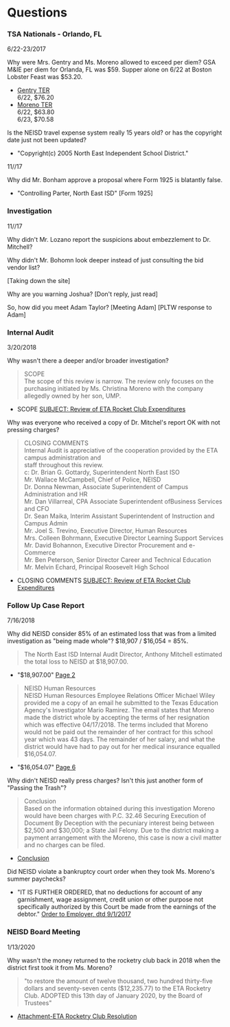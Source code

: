 # Questions

### TSA Nationals - Orlando, FL
6/22-23/2017

Why were Mrs. Gentry and Ms. Moreno allowed to exceed per diem? GSA M&IE per diem for Orlanda, FL was $59.  Supper alone on 6/22 at Boston Lobster Feast was $53.20.
* [Gentry TER](https://oakstreetfalls.github.io/Evidence/Travel%20Expense%20Reimbursements/2017-06-20%20TER%20M%20OrlandoFL%20TSA%2031618-hmmm.pdf)  
6/22, $76.20  
* [Moreno TER](https://oakstreetfalls.github.io/Evidence/Travel%20Expense%20Reimbursements/2017-06-20%20TER%20C%20OrlandoFL%20TSA%2031660.pdf)  
6/22, $63.80  
6/23, $70.58  

Is the NEISD travel expense system really 15 years old? or has the copyright date just not been updated?
* "Copyright(c) 2005 North East Independent School District."

11//17

Why did Mr. Bonham approve a proposal where Form 1925 is blatantly false.
* "Controlling Parter, North East ISD" [Form 1925]

### Investigation

11//17

Why didn't Mr. Lozano report the suspicions about embezzlement to Dr. Mitchell? 

Why didn't Mr. Bohomn look deeper instead of just consulting the bid vendor list?

[Taking down the site]

Why are you warning Joshua?
[Don't reply, just read]

So, how did you meet Adam Taylor?
[Meeting Adam]
[PLTW response to Adam]


### Internal Audit
3/20/2018

Why wasn't there a deeper and/or broader investigation? 
> SCOPE   
The scope of this review is narrow. The review only focuses on the purchasing initiated by Ms.
Christina Moreno with the company allegedly owned by her son, UMP. 
* SCOPE [SUBJECT: Review of ETA Rocket Club Expenditures](https://oakstreetfalls.github.io/Analysis/2018-03-20%20MMO%20Mitchell%20Review%20of%20ETA%20Rocket%20Club%20Expenditures.pdf#page=12)

Why was everyone who received a copy of Dr. Mitchel's report OK with not pressing charges?  
>CLOSING COMMENTS  
Internal Audit is appreciative of the cooperation provided by the ETA campus administration and  
staff throughout this review.  
c: Dr. Brian G. Gottardy, Superintendent North East ISO   
   Mr. Wallace McCampbell, Chief of Police, NEISD  
   Dr. Donna Newman, Associate Superintendent of Campus Administration and HR  
   Mr. Dan Villarreal, CPA Associate Superintendent ofBusiness Services and CFO  
   Dr. Sean Maika, Interim Assistant Superintendent of Instruction and Campus Admin  
   Mr. Joel S. Trevino, Executive Director, Human Resources  
   Mrs. Colleen Bohrmann, Executive Director Learning Support Services  
   Mr. David Bohannon, Executive Director Procurement and e-Commerce  
   Mr. Ben Peterson, Senior Director Career and Technical Education  
   Mr. Melvin Echard, Principal Roosevelt High School   

* CLOSING COMMENTS [SUBJECT: Review of ETA Rocket Club Expenditures](https://oakstreetfalls.github.io/Analysis/2018-03-20%20MMO%20Mitchell%20Review%20of%20ETA%20Rocket%20Club%20Expenditures.pdf#page=12)

### Follow Up Case Report
7/16/2018

Why did NEISD consider 85% of an estimated loss that was from a limited investigation as "being made whole"? $18,907 / $16,054 = 85%.

>The North East ISD Internal Audit Director, Anthony Mitchell estimated the total loss to NEISD at
$18,907.00. 

* "$18,907.00" [Page 2](https://oakstreetfalls.github.io/Analysis/2018-03-22%20RPT%20Dominguez%20Follow%20Up%20Case%2018-01155.pdf#page=2)

>NEISD Human Resources  
NEISD Human Resources Employee Relations Officer Michael Wiley provided me a copy of an
email he submitted to the Texas Education Agency's Investigator Mario Ramirez. The email states
that Moreno made the district whole by accepting the terms of her resignation which was effective
04/17/2018. The terms included that Moreno would not be paid out the remainder of her contract
for this school year which was 43 days. The remainder of her salary, and what the district would have had to pay out for her medical insurance equalled $16,054.07.

* "$16,054.07" [Page 6](https://oakstreetfalls.github.io/Analysis/2018-03-22%20RPT%20Dominguez%20Follow%20Up%20Case%2018-01155.pdf#page=6)

Why didn't NEISD really press charges? Isn't this just another form of "Passing the Trash"?
> Conclusion  
Based on the information obtained during this investigation Moreno would have been charges with
P.C. 32.46 Securing Execution of Document By Deception with the pecuniary interest being
between $2,500 and $30,000; a State Jail Felony. Due to the district making a payment
arrangement with the Moreno, this case is now a civil matter and no charges can be filed.
* [Conclusion](https://oakstreetfalls.github.io/Analysis/2018-03-22%20RPT%20Dominguez%20Follow%20Up%20Case%2018-01155.pdf#page=7)

Did NEISD violate a bankruptcy court order when they took Ms. Moreno's summer paychecks?
* "IT IS FURTHER ORDERED, that no deductions for account of any garnishment, wage assignment, credit union or other purpose
not specifically authorized by this Court be made from the earnings of the debtor."
[Order to Employer, dtd 9/1/2017](https://oakstreetfalls.github.io/Evidence/Bankruptcy/17-%20180122884920%20Order%20to%20Employer%201000%20USD%20per%20month%202017-09-01-hmmm.pdf)

### NEISD Board Meeting
1/13/2020

Why wasn't the money returned to the rocketry club back in 2018 when the district first took it from Ms. Moreno?
> "to restore the amount of twelve thousand, two hundred thirty-five
dollars and seventy-seven cents ($12,235.77) to the ETA Rocketry Club.
ADOPTED this 13th day of January 2020, by the Board of Trustees"
* [Attachment-ETA Rocketry Club Resolution](https://oakstreetfalls.github.io/Analysis/Attachment-ETA%20Rocketry%20Club%20Resolution.pdf)

